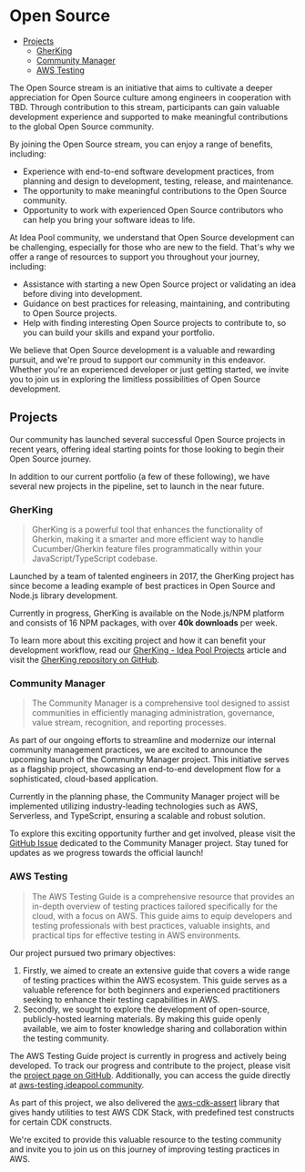 # Open Source

<!-- toc -->

- [Projects](#projects)
  * [GherKing](#gherking)
  * [Community Manager](#community-manager)
  * [AWS Testing](#aws-testing)

<!-- tocstop -->

The Open Source stream is an initiative that aims to cultivate a deeper appreciation for Open Source culture among engineers in cooperation with TBD. Through contribution to this stream, participants can gain valuable development experience and supported to make meaningful contributions to the global Open Source community.

By joining the Open Source stream, you can enjoy a range of benefits, including:
* Experience with end-to-end software development practices, from planning and design to development, testing, release, and maintenance.
* The opportunity to make meaningful contributions to the Open Source community.
* Opportunity to work with experienced Open Source contributors who can help you bring your software ideas to life.

At Idea Pool community, we understand that Open Source development can be challenging, especially for those who are new to the field. That's why we offer a range of resources to support you throughout your journey, including:
* Assistance with starting a new Open Source project or validating an idea before diving into development.
* Guidance on best practices for releasing, maintaining, and contributing to Open Source projects.
* Help with finding interesting Open Source projects to contribute to, so you can build your skills and expand your portfolio. 

We believe that Open Source development is a valuable and rewarding pursuit, and we're proud to support our community in this endeavor. Whether you're an experienced developer or just getting started, we invite you to join us in exploring the limitless possibilities of Open Source development.

## Projects

Our community has launched several successful Open Source projects in recent years, offering ideal starting points for those looking to begin their Open Source journey.

In addition to our current portfolio (a few of these following), we have several new projects in the pipeline, set to launch in the near future.

### GherKing

> GherKing is a powerful tool that enhances the functionality of Gherkin, making it a smarter and more efficient way to handle Cucumber/Gherkin feature files programmatically within your JavaScript/TypeScript codebase.

Launched by a team of talented engineers in 2017, the GherKing project has since become a leading example of best practices in Open Source and Node.js library development.

Currently in progress, GherKing is available on the Node.js/NPM platform and consists of 16 NPM packages, with over **40k downloads** per week.

To learn more about this exciting project and how it can benefit your development workflow, read our [GherKing - Idea Pool Projects](https://wearecommunity.io/communities/idea-pool/articles/306) article and visit the [GherKing repository on GitHub](https://github.com/gherking).

### Community Manager

> The Community Manager is a comprehensive tool designed to assist communities in efficiently managing administration, governance, value stream, recognition, and reporting processes.

As part of our ongoing efforts to streamline and modernize our internal community management practices, we are excited to announce the upcoming launch of the Community Manager project. This initiative serves as a flagship project, showcasing an end-to-end development flow for a sophisticated, cloud-based application.

Currently in the planning phase, the Community Manager project will be implemented utilizing industry-leading technologies such as AWS, Serverless, and TypeScript, ensuring a scalable and robust solution.

To explore this exciting opportunity further and get involved, please visit the [GitHub Issue](https://github.com/Idea-Pool/topics/issues/38) dedicated to the Community Manager project. Stay tuned for updates as we progress towards the official launch!

### AWS Testing

> The AWS Testing Guide is a comprehensive resource that provides an in-depth overview of testing practices tailored specifically for the cloud, with a focus on AWS. This guide aims to equip developers and testing professionals with best practices, valuable insights, and practical tips for effective testing in AWS environments.

Our project pursued two primary objectives:

1. Firstly, we aimed to create an extensive guide that covers a wide range of testing practices within the AWS ecosystem. This guide serves as a valuable reference for both beginners and experienced practitioners seeking to enhance their testing capabilities in AWS.
2. Secondly, we sought to explore the development of open-source, publicly-hosted learning materials. By making this guide openly available, we aim to foster knowledge sharing and collaboration within the testing community.

The AWS Testing Guide project is currently in progress and actively being developed. To track our progress and contribute to the project, please visit the [project page on GitHub](https://github.com/orgs/Idea-Pool/projects/2/views/1). Additionally, you can access the guide directly at [aws-testing.ideapool.community](https://aws-testing.ideapool.community/).

As part of this project, we also delivered the [aws-cdk-assert](https://github.com/Idea-Pool/aws-cdk-assert) library that gives handy utilities to test AWS CDK Stack, with predefined test constructs for certain CDK constructs. 

We're excited to provide this valuable resource to the testing community and invite you to join us on this journey of improving testing practices in AWS.
